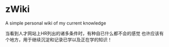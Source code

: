 # zWiki
A simple personal wiki of my current knowledge

当看到人才网站上HR列出的诸多条件时，有种自已什么都不会的感觉
也许应该有个地方，用于继续沉淀和记录已学以及正在学的知识！
